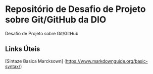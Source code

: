 # Repositório de Desafio de Projeto sobre Git/GitHub da DIO
Desafio de Projeto sobre Git/GitHub

## Links Úteis
[Sintaze Basica Marcksown] (https://www.markdownguide.org/basic-syntax/)
